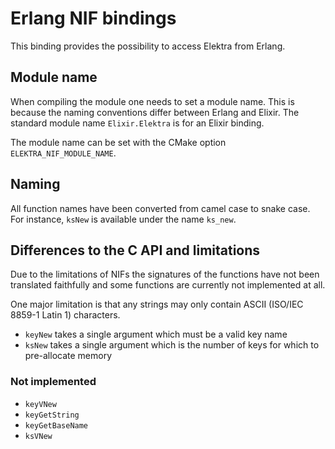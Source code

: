 # Erlang NIF bindings

This binding provides the possibility to access Elektra from Erlang.

## Module name

When compiling the module one needs to set a module name.
This is because the naming conventions differ between Erlang and Elixir.
The standard module name `Elixir.Elektra` is for an Elixir binding.

The module name can be set with the CMake option `ELEKTRA_NIF_MODULE_NAME`.

## Naming

All function names have been converted from camel case to snake case.
For instance, `ksNew` is available under the name `ks_new`.

## Differences to the C API and limitations

Due to the limitations of NIFs the signatures of the functions have not been translated faithfully and some functions are currently not implemented at all.

One major limitation is that any strings may only contain ASCII (ISO/IEC 8859-1 Latin 1) characters.

* `keyNew` takes a single argument which must be a valid key name
* `ksNew` takes a single argument which is the number of keys for which to pre-allocate memory

### Not implemented

* `keyVNew`
* `keyGetString`
* `keyGetBaseName`
* `ksVNew`
